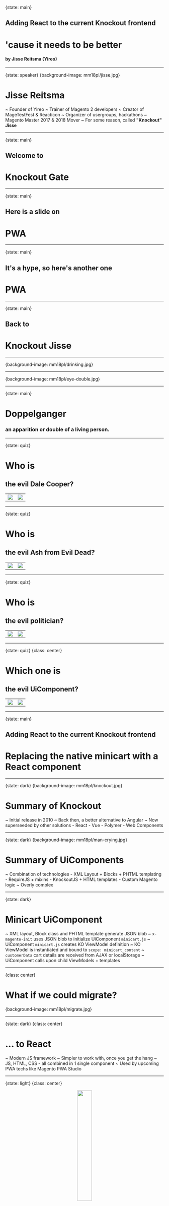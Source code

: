 {state: main}
## Adding React to the current Knockout frontend
# 'cause it needs to be better
#### by Jisse Reitsma (Yireo)

---
{state: speaker}
{background-image: mm18pl/jisse.jpg}
# Jisse Reitsma
~ Founder of Yireo
~ Trainer of Magento 2 developers
~ Creator of MageTestFest & Reacticon
~ Organizer of usergroups, hackathons
~ Magento Master 2017 & 2018 Mover
~ For some reason, called **"Knockout"  Jisse**

---
{state: main}
## Welcome to
# Knockout Gate

---
{state: main}
## Here is a slide on
# PWA

---
{state: main}
## It's a hype, so here's another one
# PWA

---
{state: main}
## Back to
# Knockout Jisse

---
{background-image: mm18pl/drinking.jpg}

---
{background-image: mm18pl/eye-double.jpg}

---
{state: main}
# Doppelganger
### an apparition or double of a living person.

---
{state: quiz}
# Who is
## the evil Dale Cooper?
<table>
<tr>
<td><img src="/images/mm18pl/dale-cooper-good.jpg" ></td>
<td><img src="/images/mm18pl/dale-cooper-bad.jpg" ></td>
</tr>
</table>

---
{state: quiz}
# Who is 
## the evil Ash from Evil Dead?
<table>
<tr>
<td><img src="/images/mm18pl/ash-good.jpg" ></td>
<td><img src="/images/mm18pl/ash-bad.jpg" ></td>
</tr>
</table>

---
{state: quiz}
# Who is 
## the evil politician?
<table>
<tr>
<td><img src="/images/magetitans-uk/trump.jpg" ></td>
<td><img src="/images/magetitans-uk/boris.jpg" ></td>
</tr>
</table>

---
{state: quiz}
{class: center}
# Which one is 
## the evil UiComponent?
<table>
<tr>
<td><img src="/images/mm18pl/component-good.png" ></td>
<td><img src="/images/mm18pl/component-bad.png" ></td>
</tr>
</table>

---
{state: main}
## Adding React to the current Knockout frontend
# Replacing the native minicart with a React component

---
{state: dark}
{background-image: mm18pl/knockout.jpg}
# Summary of Knockout
~ Initial release in 2010
~ Back then, a better alternative to Angular
~ Now superseeded by other solutions
    - React
    - Vue
    - Polymer
    - Web Components

---
{state: dark}
{background-image: mm18pl/man-crying.jpg}
# Summary of UiComponents
~ Combination of technologies
    - XML Layout + Blocks + PHTML templating
    - RequireJS + mixins
    - KnockoutJS + HTML templates
    - Custom Magento logic
~ Overly complex

---
{state: dark}
# Minicart UiComponent
~ XML layout, Block class and PHTML template generate JSON blob
~ `x-magento-init` uses JSON blob to initialize UiComponent `minicart.js`
~ UiComponent `minicart.js` creates KO ViewModel definition
~ KO ViewModel is instantiated and bound to `scope: minicart_content`
~ `customerData` cart details are received from AJAX or localStorage
~ UiComponent calls upon child ViewModels + templates

---
{class: center}
# What if we could migrate?
{background-image: mm18pl/migrate.jpg}

---
{state: dark}
{class: center}
# ... to React
~ Modern JS framework
~ Simpler to work with, once you get the hang
~ JS, HTML, CSS - all combined in 1 single component
~ Used by upcoming PWA techs like Magento PWA Studio

---
{state: light}
{class: center}
<div style="text-align:center">
<img src="/images/mm18pl/github.png" style="height:30%; width:30%;"/>
<h1 style="text-align:center">GitHub repo</h1>
<h3 style="text-align:center">https://github.com/yireo-training/Yireo_ReactMinicart</h3>
</div>

---
{state: light}
# Module structure (1 of 2)
```
registration.php
etc/module.xml

view/frontend/layout/default.xml
view/frontend/templates/minicart.phtml

view/frontend/requirejs-config.js

view/frontend/web/css/source/_module.less
```

---
{state: light}
# Module structure (2 of 2)
```
view/frontend/web/js/container.js

view/frontend/web/js/react.js
view/frontend/web/js/react-dom.js

view/frontend/package.json
view/frontend/gulpfile.js

view/frontend/source/Minicart.js
view/frontend/web/js/compiled/Minicart.js
```

---
{state: light}
# Migration method for Minicart
~ Copy real-life HTML from Element Inspector
~ Remove all KO parts
	- Remove all KO comments (containerless bindings)
	- Remove all element bindings (`data-bind=`)

---
{state: light}
# Minicart HTML
Old HTML:
```html
<div id="minicart-content-wrapper" data-bind="scope: 'minicart_content'"><!-- ko template: getTemplate() --><div class="block-title"><strong><span class="text" data-bind="i18n: 'My Cart'">My Cart</span><span class="qty" data-bind="css: { empty: !!getCartParam('summary_count') == false }, attr: { title: $t('Items in Cart') }, text: getCartParam('summary_count')" title="Items in Cart">1</span></strong></div>
```

New HTML:
```html
<div id="minicart-content-wrapper"><div class="block-title"><strong><span class="text" >My Cart</span><span class="qty"  title="Items in Cart">1</span></strong></div>
```

---
{state: light}
# Migration method for Minicart
- Copy real-life HTML from Element Inspector
- Remove all KO parts
	- Remove all KO comments (containerless bindings)
	- Remove all element bindings (`data-bind=`)
~ Start copying HTML to React component (and subcomponents)
    - How cool: PhpStorm converts HTML to JSX
~ Make logic dynamic
    - `this.props.cart` is populated from localStorage

---
{state: light}
# requirejs-config.js
```js
var config = {
    map: {
        '*': {
            react: 'Yireo_ReactMinicart/js/react',
            reactDom: 'Yireo_ReactMinicart/js/react-dom',
            reactMinicart: 'Yireo_ReactMinicart/js/container',
            reactMinicartComponent: 'Yireo_ReactMinicart/js/compiled/Minicart',
            reactCustomerData: 'Yireo_ReactMinicart/js/customerData'
        }
    },
    shim: {
        reactMinicartComponent: ['react', 'reactDom']
    }
};
```

---
{state: light}
# PHTML template
```php
<div class="react-minicart-wrapper" data-mage-init='{"reactMinicart":{}}'>
    <a class="action showcart" href="/checkout/cart/">
        <span class="text"><?= __('My Cart') ?></span>
    </a>
</div>
```

---
{state: light}
# container.js
```js
define([
    'react', 'reactDom', 'reactMinicartComponent',
    'Magento_Customer/js/customer-data'
], function(React, ReactDOM, MinicartComponent, customerData) {
    'use strict';
    return function(config, element) {
        var reactElement = React.createElement(MinicartComponent.default);
        ReactDOM.render(reactElement, element);

        customerData.get('cart').subscribe(function() {
            var reactElement = React.createElement(MinicartComponent.default);
            ReactDOM.render(reactElement, element);
        });
    };
});
```

---
{state: light}
# React component source
```js
import CustomerData from './CustomerData';
import React from 'react';
import Cart from "./Minicart/Cart";
import EmptyCart from "./Minicart/EmptyCart";

class Minicart extends React.Component {
    render() {
        var cart = CustomerData.getCartFromLocalStorage();
        return (
            <div>
            ...
            </div>
        );
    }
}
export default Minicart;
```

---
{state: light}
# React components
```js
Minicart
Minicart/Cart
Minicart/Cart/Actions
Minicart/Cart/Product
Minicart/Cart/ProductDetails
Minicart/Cart/Subtotal
Minicart/EmptyCart 
```

---
{state: light}
# Source compilation
gulpfile.js:
```js
gulp.task("build", function () {
    return gulp
        .src(jsFiles.source)
        .pipe(babel())
        .pipe(gulp.dest("web/js/compiled/"));
});
```

.babelrc:
```json
{
  "presets": ["react", "es2015"],
  "plugins": ["transform-es2015-modules-amd"]
}
```

---
# Kat in het bakkie
{background-image: mm18pl/cat.jpg}
    
---
{state: light}
# Minicart React component
- Gulp to compile ES6+React code into plain ES5 files
- KO listener to re-render React component when customerData.get('cart') changes
- Dropdown based on React click-handler and state, not complex UiComponent
- Simple CustomerData object to copy data from localStorage


---
{state: dark}
# Current limitations
- No support for text translations (yet)
- No way to send state back to KO ViewModels (?)

---
{state: dark}
# Lessons learned
~ Knockout sucks, React sucks less
~ You can gradually add React components to existing frontend
~ Once Magento 2.3 is out, start playing with GraphQL too

---
{state: bordered}
{background-image: mm18pl/ross-kemp-folded.jpg}
# Slides
## slides.yireo.com/yireo/react_to_ko